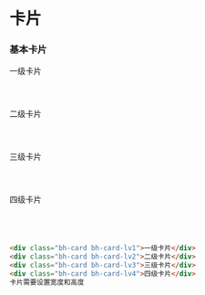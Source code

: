 # 卡片


### 基本卡片

<div class="bh-clearfix">
	<div class="bh-card bh-card-lv1 bh-pull-left" style="width:120px;height: 75px">一级卡片</div>
	<div class="bh-card bh-card-lv2 bh-pull-left" style="width:120px;height: 75px">二级卡片</div>
	<div class="bh-card bh-card-lv3 bh-pull-left" style="width:120px;height: 75px">三级卡片</div>
	<div class="bh-card bh-card-lv4 bh-pull-left" style="width:120px;height: 75px">四级卡片</div>
</div>

```html
<div class="bh-card bh-card-lv1">一级卡片</div>
<div class="bh-card bh-card-lv2">二级卡片</div>
<div class="bh-card bh-card-lv3">三级卡片</div>
<div class="bh-card bh-card-lv4">四级卡片</div>
卡片需要设置宽度和高度
```


